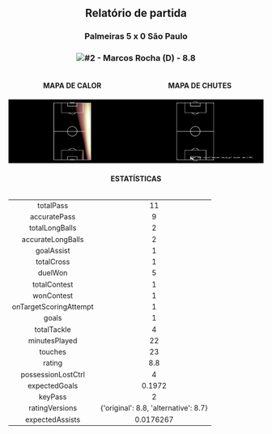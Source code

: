 <h2 style="text-align: center;">Relatório de partida</h3>

<h3 style="text-align: center;">Palmeiras 5 x 0 São Paulo</h3>

<h3 style="text-align: center;"><img src="https://api.sofascore.com/api/v1/player/82576/image">#2 - Marcos Rocha (D) - 8.8</h3>

<div style="text-align: left; display: grid; grid-template-columns: 1fr 1fr;">
  <div>
    <h4 style="text-align: center;">MAPA DE CALOR</h3>
    <img src=../players/heatmaps/11067464_82576.png>
</div>
  <div>
    <h4 style="text-align: center;">MAPA DE CHUTES</h3>
    <img src=../players/shotmaps/11067464_82576.png>
  </div>
</div>

<h4 style="text-align: center;">ESTATÍSTICAS</h3>
<div style="text-align: center; display: grid; grid-template-columns: 1fr;">
  <div>
    <table>
        <tr>
            <td>totalPass
            </td>
            <td>11
            </td>
        </tr><tr>
            <td>accuratePass
            </td>
            <td>9
            </td>
        </tr><tr>
            <td>totalLongBalls
            </td>
            <td>2
            </td>
        </tr><tr>
            <td>accurateLongBalls
            </td>
            <td>2
            </td>
        </tr><tr>
            <td>goalAssist
            </td>
            <td>1
            </td>
        </tr><tr>
            <td>totalCross
            </td>
            <td>1
            </td>
        </tr><tr>
            <td>duelWon
            </td>
            <td>5
            </td>
        </tr><tr>
            <td>totalContest
            </td>
            <td>1
            </td>
        </tr><tr>
            <td>wonContest
            </td>
            <td>1
            </td>
        </tr><tr>
            <td>onTargetScoringAttempt
            </td>
            <td>1
            </td>
        </tr><tr>
            <td>goals
            </td>
            <td>1
            </td>
        </tr><tr>
            <td>totalTackle
            </td>
            <td>4
            </td>
        </tr><tr>
            <td>minutesPlayed
            </td>
            <td>22
            </td>
        </tr><tr>
            <td>touches
            </td>
            <td>23
            </td>
        </tr><tr>
            <td>rating
            </td>
            <td>8.8
            </td>
        </tr><tr>
            <td>possessionLostCtrl
            </td>
            <td>4
            </td>
        </tr><tr>
            <td>expectedGoals
            </td>
            <td>0.1972
            </td>
        </tr><tr>
            <td>keyPass
            </td>
            <td>2
            </td>
        </tr><tr>
            <td>ratingVersions
            </td>
            <td>{'original': 8.8, 'alternative': 8.7}
            </td>
        </tr><tr>
            <td>expectedAssists
            </td>
            <td>0.0176267
            </td>
        </tr>
        </table>
</div>